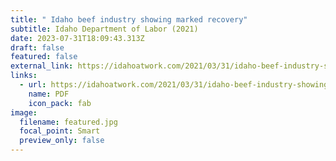 ```yaml
---
title: " Idaho beef industry showing marked recovery"
subtitle: Idaho Department of Labor (2021)
date: 2023-07-31T18:09:43.313Z
draft: false
featured: false
external_link: https://idahoatwork.com/2021/03/31/idaho-beef-industry-showing-marked-recovery/
links:
  - url: https://idahoatwork.com/2021/03/31/idaho-beef-industry-showing-marked-recovery/
    name: PDF
    icon_pack: fab
image:
  filename: featured.jpg
  focal_point: Smart
  preview_only: false
---
```

